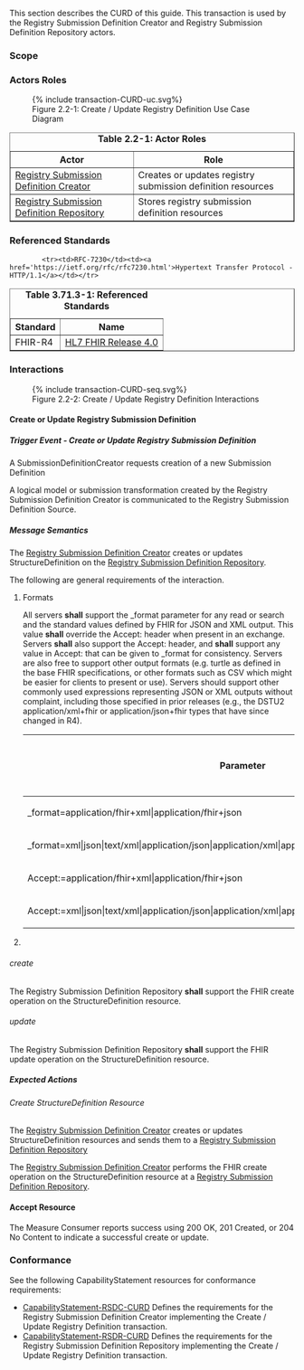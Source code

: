 <!--
    This content is automatically generated from CREDS.xml by actorsandtransactions.xslt
-->
This section describes the CURD of this guide. This transaction is used by the Registry Submission Definition Creator and Registry Submission Definition Repository actors.

### Scope





### Actors Roles

<figure>
{% include transaction-CURD-uc.svg%}
<figcaption>Figure 2.2-1: Create / Update Registry Definition Use Case Diagram </figcaption>
</figure>
<table border='1' borderspacing='0'>
<caption><b>Table 2.2-1: Actor Roles</b></caption>
<thead><tr><th>Actor</th><th>Role</th></tr></thead>
<tbody><tr><td><a href="actors.html#registry-submission-definition-creator">Registry Submission Definition Creator</a></td>
<td>Creates or updates registry submission definition resources
</td>
</tr>
        <tr><td><a href="actors.html#registry-submission-definition-repository">Registry Submission Definition Repository</a></td>
<td>Stores registry submission definition resources
</td>
</tr>
        
</tbody>
</table>

### Referenced Standards

<table border='1' borderspacing='0'>
<caption><b>Table 3.71.3-1: Referenced Standards</b></caption>
<thead><tr><th>Standard</th><th>Name</th></tr></thead>
<tbody>
            <tr><td>FHIR-R4</td><td><a href='http://www.hl7.org/FHIR/R4'>HL7 FHIR Release 4.0</a></td></tr>
        
            <tr><td>RFC-7230</td><td><a href='https://ietf.org/rfc/rfc7230.html'>Hypertext Transfer Protocol - HTTP/1.1</a></td></tr>
        
</tbody>
</table>

### Interactions
        
<figure>
{% include transaction-CURD-seq.svg%}
<figcaption>Figure 2.2-2: Create / Update Registry Definition Interactions </figcaption>
</figure>

#### Create or Update Registry Submission Definition




##### Trigger Event - Create or Update Registry Submission Definition

A SubmissionDefinitionCreator requests creation of a new Submission Definition


A logical model or submission transformation created by the Registry Submission Definition Creator
is communicated to the Registry Submission Definition Source.



##### Message Semantics


The [Registry Submission Definition Creator](actors.html#registry-submission-definition-creator) creates or updates StructureDefinition on the [Registry Submission Definition Repository](actors.html#registry-submission-definition-repository).



The following are general requirements of the interaction.

<ol>

<li>
Formats
<div>

All servers **shall** support the _format parameter for any read or search and the standard values
defined by FHIR for JSON and XML output. This value **shall** override the Accept: header when present in an exchange.
Servers **shall** also support the Accept: header, and **shall** support any value in Accept: that can be given to _format
for consistency. Servers are also free to support other output formats (e.g. turtle as defined in the base FHIR
specifications, or other formats such as CSV which might be easier for clients to present or use). Servers
should support other commonly used expressions representing JSON or XML outputs without complaint, including
those specified in prior releases (e.g., the DSTU2 application/xml+fhir or application/json+fhir types that
have since changed in R4).



</div>


<table class='grid'>

<thead><tr>

<th>Parameter</th><th>Cardinality</th><th>
Registry Submission Definition Repository Expectation</th><th>
Registry Submitter Expectation</th>

</tr></thead>

<tbody>


<tr>

<td>

_format=application/fhir+xml|application/fhir+json

</td>

<td>

0..1
</td>
<td>

<b>shall</b>

</td>
<td>

<b>shall</b>

</td>
</tr>


<tr>

<td>

_format=xml|json|text/xml|application/json|application/xml|application/xml+fhir|application/json+fhir

</td>

<td>

0..1
</td>
<td>

<b>should</b>

</td>
<td>

<b>should not</b>

</td>
</tr>


<tr>

<td>

Accept:=application/fhir+xml|application/fhir+json

</td>

<td>

0..1
</td>
<td>

<b>shall</b>

</td>
<td>

<b>shall</b>

</td>
</tr>


<tr>

<td>

Accept:=xml|json|text/xml|application/json|application/xml|application/xml+fhir|application/json+fhir

</td>

<td>

0..1
</td>
<td>

<b>should</b>

</td>
<td>

<b>should not</b>

</td>
</tr>

</tbody>
</table>

        
</li>

<li>

<div>

</div>

</li>

</ol>

###### create
The Registry Submission Definition Repository <b>shall</b> support the FHIR create operation on  the StructureDefinition resource.

###### update
The Registry Submission Definition Repository <b>shall</b> support the FHIR update operation on  the StructureDefinition resource.

##### Expected Actions

###### Create StructureDefinition Resource


The
[Registry Submission Definition Creator](actors.html#registry-submission-definition-creator)
creates or updates StructureDefinition resources and sends them to a
[Registry Submission Definition Repository](actors.html#registry-submission-definition-repository)



The [Registry Submission Definition Creator](actors.html#registry-submission-definition-creator) performs the FHIR create
operation on the StructureDefinition resource at a [Registry Submission Definition Repository](actors.html#registry-submission-definition-repository).



#### Accept Resource


The Measure Consumer reports success using 200 OK, 201 Created, or 204 No Content to indicate a successful
create or update.




### Conformance
See the following CapabilityStatement resources for conformance requirements:

* [CapabilityStatement-RSDC-CURD](CapabilityStatement-RSDC-CURD.html) Defines the requirements for the Registry Submission Definition Creator implementing the Create / Update Registry Definition transaction.
* [CapabilityStatement-RSDR-CURD](CapabilityStatement-RSDR-CURD.html) Defines the requirements for the Registry Submission Definition Repository implementing the Create / Update Registry Definition transaction.